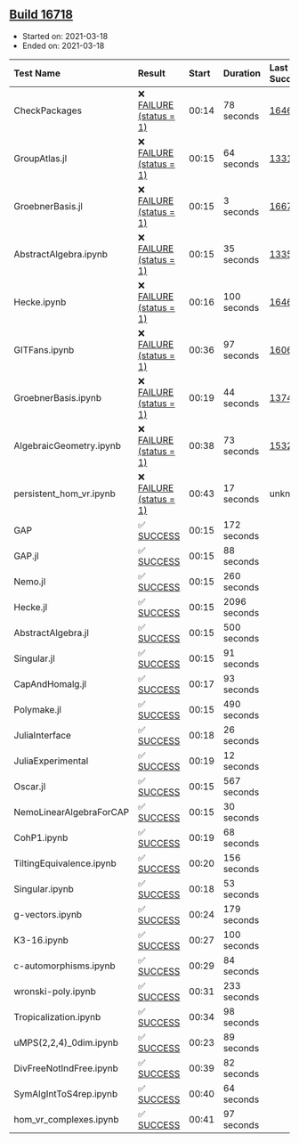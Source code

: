 ## [Build 16718](https://oscarci.mathematik.uni-kl.de/job/oscar/16718/)

* Started on: 2021-03-18
* Ended on: 2021-03-18

| Test Name    | Result | Start | Duration | Last Success | First Failure |
|:-------------|:-------|:------|:---------|:-------------|:--------------|
| CheckPackages | ❌ [FAILURE (status = 1)](https://oscarci.mathematik.uni-kl.de/job/oscar/16718/artifact/logs/build-16718/CheckPackages.log) | 00:14 | 78 seconds | [16463](https://oscarci.mathematik.uni-kl.de/job/oscar/16463/) | [16464](https://oscarci.mathematik.uni-kl.de/job/oscar/16464/) |
| GroupAtlas.jl | ❌ [FAILURE (status = 1)](https://oscarci.mathematik.uni-kl.de/job/oscar/16718/artifact/logs/build-16718/GroupAtlas.jl.log) | 00:15 | 64 seconds | [13311](https://oscarci.mathematik.uni-kl.de/job/oscar/13311/) | [13312](https://oscarci.mathematik.uni-kl.de/job/oscar/13312/) |
| GroebnerBasis.jl | ❌ [FAILURE (status = 1)](https://oscarci.mathematik.uni-kl.de/job/oscar/16718/artifact/logs/build-16718/GroebnerBasis.jl.log) | 00:15 | 3 seconds | [16676](https://oscarci.mathematik.uni-kl.de/job/oscar/16676/) | [16677](https://oscarci.mathematik.uni-kl.de/job/oscar/16677/) |
| AbstractAlgebra.ipynb | ❌ [FAILURE (status = 1)](https://oscarci.mathematik.uni-kl.de/job/oscar/16718/artifact/logs/build-16718/AbstractAlgebra.ipynb.log) | 00:15 | 35 seconds | [13355](https://oscarci.mathematik.uni-kl.de/job/oscar/13355/) | [13356](https://oscarci.mathematik.uni-kl.de/job/oscar/13356/) |
| Hecke.ipynb | ❌ [FAILURE (status = 1)](https://oscarci.mathematik.uni-kl.de/job/oscar/16718/artifact/logs/build-16718/Hecke.ipynb.log) | 00:16 | 100 seconds | [16463](https://oscarci.mathematik.uni-kl.de/job/oscar/16463/) | [16464](https://oscarci.mathematik.uni-kl.de/job/oscar/16464/) |
| GITFans.ipynb | ❌ [FAILURE (status = 1)](https://oscarci.mathematik.uni-kl.de/job/oscar/16718/artifact/logs/build-16718/GITFans.ipynb.log) | 00:36 | 97 seconds | [16068](https://oscarci.mathematik.uni-kl.de/job/oscar/16068/) | [16069](https://oscarci.mathematik.uni-kl.de/job/oscar/16069/) |
| GroebnerBasis.ipynb | ❌ [FAILURE (status = 1)](https://oscarci.mathematik.uni-kl.de/job/oscar/16718/artifact/logs/build-16718/GroebnerBasis.ipynb.log) | 00:19 | 44 seconds | [13748](https://oscarci.mathematik.uni-kl.de/job/oscar/13748/) | [13749](https://oscarci.mathematik.uni-kl.de/job/oscar/13749/) |
| AlgebraicGeometry.ipynb | ❌ [FAILURE (status = 1)](https://oscarci.mathematik.uni-kl.de/job/oscar/16718/artifact/logs/build-16718/AlgebraicGeometry.ipynb.log) | 00:38 | 73 seconds | [15322](https://oscarci.mathematik.uni-kl.de/job/oscar/15322/) | [15323](https://oscarci.mathematik.uni-kl.de/job/oscar/15323/) |
| persistent_hom_vr.ipynb | ❌ [FAILURE (status = 1)](https://oscarci.mathematik.uni-kl.de/job/oscar/16718/artifact/logs/build-16718/persistent_hom_vr.ipynb.log) | 00:43 | 17 seconds | unknown | unknown |
| GAP | ✅ [SUCCESS](https://oscarci.mathematik.uni-kl.de/job/oscar/16718/artifact/logs/build-16718/GAP.log) | 00:15 | 172 seconds |  |  |
| GAP.jl | ✅ [SUCCESS](https://oscarci.mathematik.uni-kl.de/job/oscar/16718/artifact/logs/build-16718/GAP.jl.log) | 00:15 | 88 seconds |  |  |
| Nemo.jl | ✅ [SUCCESS](https://oscarci.mathematik.uni-kl.de/job/oscar/16718/artifact/logs/build-16718/Nemo.jl.log) | 00:15 | 260 seconds |  |  |
| Hecke.jl | ✅ [SUCCESS](https://oscarci.mathematik.uni-kl.de/job/oscar/16718/artifact/logs/build-16718/Hecke.jl.log) | 00:15 | 2096 seconds |  |  |
| AbstractAlgebra.jl | ✅ [SUCCESS](https://oscarci.mathematik.uni-kl.de/job/oscar/16718/artifact/logs/build-16718/AbstractAlgebra.jl.log) | 00:15 | 500 seconds |  |  |
| Singular.jl | ✅ [SUCCESS](https://oscarci.mathematik.uni-kl.de/job/oscar/16718/artifact/logs/build-16718/Singular.jl.log) | 00:15 | 91 seconds |  |  |
| CapAndHomalg.jl | ✅ [SUCCESS](https://oscarci.mathematik.uni-kl.de/job/oscar/16718/artifact/logs/build-16718/CapAndHomalg.jl.log) | 00:17 | 93 seconds |  |  |
| Polymake.jl | ✅ [SUCCESS](https://oscarci.mathematik.uni-kl.de/job/oscar/16718/artifact/logs/build-16718/Polymake.jl.log) | 00:15 | 490 seconds |  |  |
| JuliaInterface | ✅ [SUCCESS](https://oscarci.mathematik.uni-kl.de/job/oscar/16718/artifact/logs/build-16718/JuliaInterface.log) | 00:18 | 26 seconds |  |  |
| JuliaExperimental | ✅ [SUCCESS](https://oscarci.mathematik.uni-kl.de/job/oscar/16718/artifact/logs/build-16718/JuliaExperimental.log) | 00:19 | 12 seconds |  |  |
| Oscar.jl | ✅ [SUCCESS](https://oscarci.mathematik.uni-kl.de/job/oscar/16718/artifact/logs/build-16718/Oscar.jl.log) | 00:15 | 567 seconds |  |  |
| NemoLinearAlgebraForCAP | ✅ [SUCCESS](https://oscarci.mathematik.uni-kl.de/job/oscar/16718/artifact/logs/build-16718/NemoLinearAlgebraForCAP.log) | 00:15 | 30 seconds |  |  |
| CohP1.ipynb | ✅ [SUCCESS](https://oscarci.mathematik.uni-kl.de/job/oscar/16718/artifact/logs/build-16718/CohP1.ipynb.log) | 00:19 | 68 seconds |  |  |
| TiltingEquivalence.ipynb | ✅ [SUCCESS](https://oscarci.mathematik.uni-kl.de/job/oscar/16718/artifact/logs/build-16718/TiltingEquivalence.ipynb.log) | 00:20 | 156 seconds |  |  |
| Singular.ipynb | ✅ [SUCCESS](https://oscarci.mathematik.uni-kl.de/job/oscar/16718/artifact/logs/build-16718/Singular.ipynb.log) | 00:18 | 53 seconds |  |  |
| g-vectors.ipynb | ✅ [SUCCESS](https://oscarci.mathematik.uni-kl.de/job/oscar/16718/artifact/logs/build-16718/g-vectors.ipynb.log) | 00:24 | 179 seconds |  |  |
| K3-16.ipynb | ✅ [SUCCESS](https://oscarci.mathematik.uni-kl.de/job/oscar/16718/artifact/logs/build-16718/K3-16.ipynb.log) | 00:27 | 100 seconds |  |  |
| c-automorphisms.ipynb | ✅ [SUCCESS](https://oscarci.mathematik.uni-kl.de/job/oscar/16718/artifact/logs/build-16718/c-automorphisms.ipynb.log) | 00:29 | 84 seconds |  |  |
| wronski-poly.ipynb | ✅ [SUCCESS](https://oscarci.mathematik.uni-kl.de/job/oscar/16718/artifact/logs/build-16718/wronski-poly.ipynb.log) | 00:31 | 233 seconds |  |  |
| Tropicalization.ipynb | ✅ [SUCCESS](https://oscarci.mathematik.uni-kl.de/job/oscar/16718/artifact/logs/build-16718/Tropicalization.ipynb.log) | 00:34 | 98 seconds |  |  |
| uMPS(2,2,4)_0dim.ipynb | ✅ [SUCCESS](https://oscarci.mathematik.uni-kl.de/job/oscar/16718/artifact/logs/build-16718/uMPS-2-2-4-_0dim.ipynb.log) | 00:23 | 89 seconds |  |  |
| DivFreeNotIndFree.ipynb | ✅ [SUCCESS](https://oscarci.mathematik.uni-kl.de/job/oscar/16718/artifact/logs/build-16718/DivFreeNotIndFree.ipynb.log) | 00:39 | 82 seconds |  |  |
| SymAlgIntToS4rep.ipynb | ✅ [SUCCESS](https://oscarci.mathematik.uni-kl.de/job/oscar/16718/artifact/logs/build-16718/SymAlgIntToS4rep.ipynb.log) | 00:40 | 64 seconds |  |  |
| hom_vr_complexes.ipynb | ✅ [SUCCESS](https://oscarci.mathematik.uni-kl.de/job/oscar/16718/artifact/logs/build-16718/hom_vr_complexes.ipynb.log) | 00:41 | 97 seconds |  |  |
